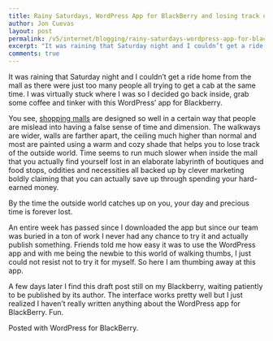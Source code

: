 ```yaml
---
title: Rainy Saturdays, WordPress App for BlackBerry and losing track of time
author: Jon Cuevas
layout: post
permalink: /v5/internet/blogging/rainy-saturdays-wordpress-app-for-blackberry-and-losing-track-of-time/
excerpt: "It was raining that Saturday night and I couldn’t get a ride home from the mall as there were just too many people all trying to get a cab at the same time. I was virtually stuck where I was so I decided go back inside, [grab some coffee](http://foursquare.com/archondigital/checkin/4d31aa81c6cba35d0a3c197a) and tinker with this WordPress’ app for Blackberry."
comments: true
---
```

It was raining that Saturday night and I couldn’t get a ride home from the mall as there were just too many people all trying to get a cab at the same time. I was virtually stuck where I was so I decided go back inside, grab some coffee and tinker with this WordPress’ app for Blackberry.

You see, [shopping malls](http://foursquare.com/archondigital/checkin/4d3176b098336dcbcb6c18f0) are designed so well in a certain way that people are mislead into having a false sense of time and dimension. The walkways are wider, walls are farther apart, the ceiling much higher than normal and most are painted using a warm and cozy shade that helps you to lose track of the outside world. Time seems to run much slower when inside the mall that you actually find yourself lost in an elaborate labyrinth of boutiques and food stops, oddities and necessities all backed up by clever marketing boldly claiming that you can actually save up through spending your hard-earned money.

By the time the outside world catches up on you, your day and precious time is forever lost.

An entire week has passed since I downloaded the app but since our team was buried in a ton of work I never had any chance to try it and actually publish something. Friends told me how easy it was to use the WordPress app and with me being the newbie to this world of walking thumbs, I just could not resist not to try it for myself. So here I am thumbing away at this app.

A few days later I find this draft post still on my Blackberry, waiting patiently to be published by its author. The interface works pretty well but I just realized I haven’t really written anything about the WordPress app for BlackBerry. Fun.

Posted with WordPress for BlackBerry.